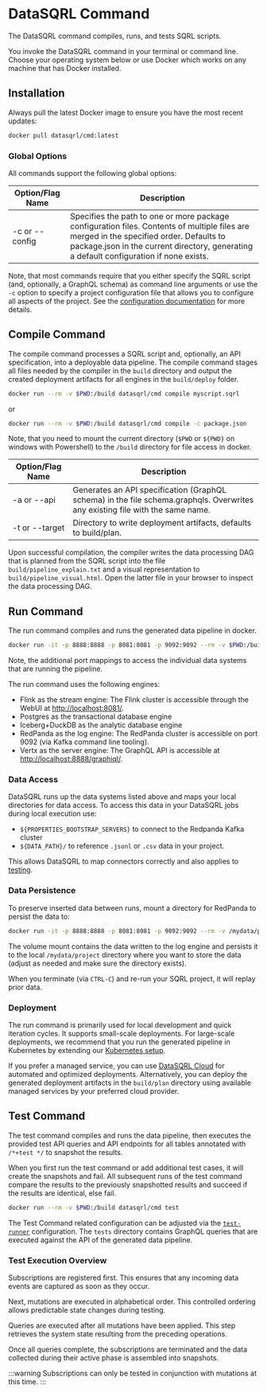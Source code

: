 # DataSQRL Command

The DataSQRL command compiles, runs, and tests SQRL scripts.

You invoke the DataSQRL command in your terminal or command line.
Choose your operating system below or use Docker which works on any machine that has Docker installed.

## Installation

Always pull the latest Docker image to ensure you have the most recent updates:

```bash
docker pull datasqrl/cmd:latest
```

### Global Options
All commands support the following global options:

| Option/Flag Name  | Description                                                                                                                                                                                                                         |
|-------------------|-------------------------------------------------------------------------------------------------------------------------------------------------------------------------------------------------------------------------------------|
| -c or --config    | 	Specifies the path to one or more package configuration files. Contents of multiple files are merged in the specified order. Defaults to package.json in the current directory, generating a default configuration if none exists. |

Note, that most commands require that you either specify the SQRL script (and, optionally, a GraphQL schema)
as command line arguments or use the `-c` option to specify a project configuration file that allows you to configure
all aspects of the project. See the [configuration documentation](configuration.md) for more details.

## Compile Command

The compile command processes a SQRL script and, optionally, an API specification, into a deployable data pipeline.
The compile command stages all files needed by the compiler in the `build` directory and output the created deployment
artifacts for all engines in the `build/deploy` folder.



```bash
docker run --rm -v $PWD:/build datasqrl/cmd compile myscript.sqrl
```
or
```bash
docker run --rm -v $PWD:/build datasqrl/cmd compile -c package.json
```

Note, that you need to mount the current directory (`$PWD` or `${PWD}` on windows with Powershell) to the `/build`
directory for file access in docker.


| Option/Flag Name | Description                                                                                                                   |
|------------------|-------------------------------------------------------------------------------------------------------------------------------|
| -a or --api      | Generates an API specification (GraphQL schema) in the file schema.graphqls. Overwrites any existing file with the same name. |
| -t or --target   | Directory to write deployment artifacts, defaults to build/plan.                                                              |

Upon successful compilation, the compiler writes the data processing DAG that is planned from the SQRL script into the
file `build/pipeline_explain.txt` and a visual representation to `build/pipeline_visual.html`.
Open the latter file in your browser to inspect the data processing DAG.


## Run Command

The run command compiles and runs the generated data pipeline in docker.


```bash
docker run -it -p 8888:8888 -p 8081:8081 -p 9092:9092 --rm -v $PWD:/build datasqrl/cmd run myscript.sqrl
```

Note, the additional port mappings to access the individual data systems that are running the pipeline.

The run command uses the following engines:
* Flink as the stream engine: The Flink cluster is accessible through the WebUI at [http://localhost:8081/](http://localhost:8081/).
* Postgres as the transactional database engine
* Iceberg+DuckDB as the analytic database engine
* RedPanda as the log engine: The RedPanda cluster is accessible on port 9092 (via Kafka command line tooling).
* Vertx as the server engine: The GraphQL API is accessible at [http://localhost:8888/graphiql/](http://localhost:8888/graphiql/).

### Data Access

DataSQRL runs up the data systems listed above and maps your local directories for data access.
To access this data in your DataSQRL jobs during local execution use:
* `${PROPERTIES_BOOTSTRAP_SERVERS}` to connect to the Redpanda Kafka cluster
* `${DATA_PATH}/` to reference `.jsonl` or `.csv` data in your project.

This allows DataSQRL to map connectors correctly and also applies to [testing](#test-command).

### Data Persistence

To preserve inserted data between runs, mount a directory for RedPanda to persist the data to:


```bash
docker run -it -p 8888:8888 -p 8081:8081 -p 9092:9092 --rm -v /mydata/project:/data/redpanda -v $PWD:/build datasqrl/cmd run myscript.sqrl
```

The volume mount contains the data written to the log engine and persists it to the local `/mydata/project` directory
where you want to store the data (adjust as needed and make sure the directory exists).


When you terminate (via `CTRL-C`) and re-run your SQRL project, it will replay prior data.

### Deployment 

The run command is primarily used for local development and quick iteration cycles. It supports small-scale deployments.
For large-scale deployments, we recommend that you run the generated pipeline in Kubernetes by extending our [Kubernetes setup](https://github.com/DataSQRL/sqrl-k8s).

If you prefer a managed service, you can use [DataSQRL Cloud](https://www.datasqrl.com/) for automated and optimized deployments.
Alternatively, you can deploy the generated deployment artifacts in the `build/plan` directory using available managed
services by your preferred cloud provider.

## Test Command

The test command compiles and runs the data pipeline, then executes the provided test API queries and API endpoints
for all tables annotated with `/*+test */` to snapshot the results.

When you first run the test command or add additional test cases, it will create the snapshots and fail.
All subsequent runs of the test command compare the results to the previously snapshotted results and succeed
if the results are identical, else fail.

```bash
docker run --rm -v $PWD:/build datasqrl/cmd test
```

The Test Command related configuration can be adjusted via the [`test-runner`](configuration.md#test-runner-test-runner) configuration.
The `tests` directory contains GraphQL queries that are executed against the API of the generated data pipeline. 

### Test Execution Overview

Subscriptions are registered first. This ensures that any incoming data events are captured as soon as they occur.

Next, mutations are executed in alphabetical order. This controlled ordering allows predictable state changes during testing.

Queries are executed after all mutations have been applied. This step retrieves the system state resulting from the preceding operations.

Once all queries complete, the subscriptions are terminated and the data collected during their active phase is assembled into snapshots.

:::warning
Subscriptions can only be tested in conjunction with mutations at this time.
:::
